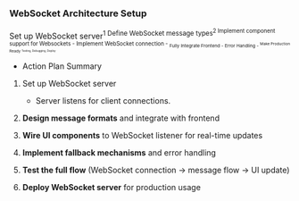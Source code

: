 ### WebSocket Architecture Setup
Set up WebSocket server<sup>1
Define WebSocket message types<sup>2
Implement component support for Websockets
	- Implement WebSocket connection 
	- <sub>Fully Integrate Frontend
	- Error Handling
	- <sup>Make Production Ready
	<sup><sub>Testing, Debugging, Deploy</sup></sub>
	

- Action Plan Summary
1.	Set up WebSocket server
	- Server listens for client connections.
    
3.  **Design message formats** and integrate with frontend
    
4.  **Wire UI components** to WebSocket listener for real-time updates
    
5.  **Implement fallback mechanisms** and error handling
    
6.  **Test the full flow** (WebSocket connection → message flow → UI update)
    
7.  **Deploy WebSocket server** for production usage
<!--stackedit_data:
eyJoaXN0b3J5IjpbNDI0NDI4ODk1LC04ODI2ODgxMjUsNDk3OD
E4ODEwXX0=
-->